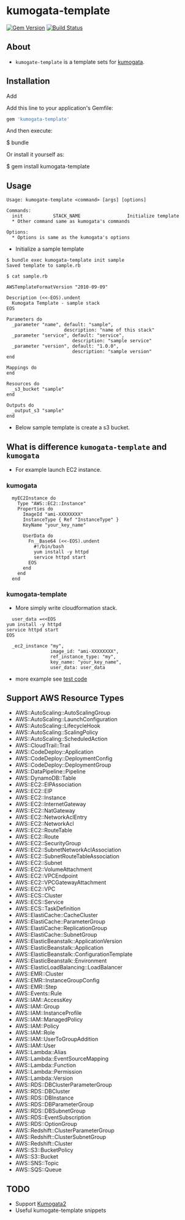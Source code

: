 # kumogata-template

[![Gem Version](https://badge.fury.io/rb/kumogata-template.svg)](http://badge.fury.io/rb/kumogata-template)
[![Build Status](https://travis-ci.org/n0ts/kumogata-template.svg?branch=master)](https://travis-ci.org/n0ts/kumogata-template)

## About

- `kumogate-template` is a template sets for [kumogata](https://github.com/winebarrel/kumogata).

## Installation

Add


Add this line to your application's Gemfile:

```ruby
gem 'kumogata-template'
```

And then execute:

  $ bundle

Or install it yourself as:

  $ gem install kumogata-template


## Usage

```
Usage: kumogate-template <command> [args] [options]

Commands:
  init           STACK_NAME                 Initialize template
  * Other command same as kumogata's commands

Options:
  * Options is same as the kumogata's options
```

- Initialize a sample template

```
$ bundle exec kumogata-template init sample
Saved template to sample.rb

$ cat sample.rb

AWSTemplateFormatVersion "2010-09-09"

Description (<<-EOS).undent
  Kumogata Template - sample stack
EOS

Parameters do
  _parameter "name", default: "sample",
                     description: "name of this stack"
  _parameter "service", default: "service",
                        description: "sample service"
  _parameter "version", default: "1.0.0",
                        description: "sample version"
end

Mappings do
end

Resources do
  _s3_bucket "sample"
end

Outputs do
  _output_s3 "sample"
end
```

  - Below sample template is create a s3 bucket.


## What is difference `kumogata-template` and `kumogata`

- For example launch EC2 instance.

### kumogata

```
  myEC2Instance do
    Type "AWS::EC2::Instance"
    Properties do
      ImageId "ami-XXXXXXXX"
      InstanceType { Ref "InstanceType" }
      KeyName "your_key_name"

      UserData do
        Fn__Base64 (<<-EOS).undent
          #!/bin/bash
          yum install -y httpd
          service httpd start
        EOS
      end
    end
  end
```


### kumogata-template

- More simply write cloudformation stack.

```
  user_data =<<EOS
yum install -y httpd
service httpd start
EOS

  _ec2_instance "my",
                image_id: "ami-XXXXXXXX",
                ref_instance_type: "my",
                key_name: "your_key_name",
                user_data: user_data
```

- more example see [test code](test/template)


## Support AWS Resource Types

- AWS::AutoScaling::AutoScalingGroup
- AWS::AutoScaling::LaunchConfiguration
- AWS::AutoScaling::LifecycleHook
- AWS::AutoScaling::ScalingPolicy
- AWS::AutoScaling::ScheduledAction
- AWS::CloudTrail::Trail
- AWS::CodeDeploy::Application
- AWS::CodeDeploy::DeploymentConfig
- AWS::CodeDeploy::DeploymentGroup
- AWS::DataPipeline::Pipeline
- AWS::DynamoDB::Table
- AWS::EC2::EIPAssociation
- AWS::EC2::EIP
- AWS::EC2::Instance
- AWS::EC2::InternetGateway
- AWS::EC2::NatGateway
- AWS::EC2::NetworkAclEntry
- AWS::EC2::NetworkAcl
- AWS::EC2::RouteTable
- AWS::EC2::Route
- AWS::EC2::SecurityGroup
- AWS::EC2::SubnetNetworkAclAssociation
- AWS::EC2::SubnetRouteTableAssociation
- AWS::EC2::Subnet
- AWS::EC2::VolumeAttachment
- AWS::EC2::VPCEndpoint
- AWS::EC2::VPCGatewayAttachment
- AWS::EC2::VPC
- AWS::ECS::Cluster
- AWS::ECS::Service
- AWS::ECS::TaskDefinition
- AWS::ElastiCache::CacheCluster
- AWS::ElastiCache::ParameterGroup
- AWS::ElastiCache::ReplicationGroup
- AWS::ElastiCache::SubnetGroup
- AWS::ElasticBeanstalk::ApplicationVersion
- AWS::ElasticBeanstalk::Application
- AWS::ElasticBeanstalk::ConfigurationTemplate
- AWS::ElasticBeanstalk::Environment
- AWS::ElasticLoadBalancing::LoadBalancer
- AWS::EMR::Cluster
- AWS::EMR::InstanceGroupConfig
- AWS::EMR::Step
- AWS::Events::Rule
- AWS::IAM::AccessKey
- AWS::IAM::Group
- AWS::IAM::InstanceProfile
- AWS::IAM::ManagedPolicy
- AWS::IAM::Policy
- AWS::IAM::Role
- AWS::IAM::UserToGroupAddition
- AWS::IAM::User
- AWS::Lambda::Alias
- AWS::Lambda::EventSourceMapping
- AWS::Lambda::Function
- AWS::Lambda::Permission
- AWS::Lambda::Version
- AWS::RDS::DBClusterParameterGroup
- AWS::RDS::DBCluster
- AWS::RDS::DBInstance
- AWS::RDS::DBParameterGroup
- AWS::RDS::DBSubnetGroup
- AWS::RDS::EventSubscription
- AWS::RDS::OptionGroup
- AWS::Redshift::ClusterParameterGroup
- AWS::Redshift::ClusterSubnetGroup
- AWS::Redshift::Cluster
- AWS::S3::BucketPolicy
- AWS::S3::Bucket
- AWS::SNS::Topic
- AWS::SQS::Queue


## TODO

- Support [Kumogata2](https://github.com/winebarrel/kumogata2)
- Useful kumogate-template snippets
